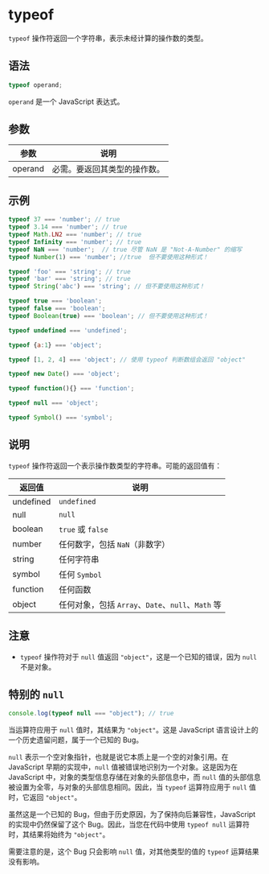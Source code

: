 # typeof

`typeof` 操作符返回一个字符串，表示未经计算的操作数的类型。

## 语法

```js
typeof operand;
```

`operand` 是一个 JavaScript 表达式。

## 参数

|参数|说明|
|---|---|
|operand|必需。要返回其类型的操作数。|

## 示例

```js
typeof 37 === 'number'; // true
typeof 3.14 === 'number'; // true
typeof Math.LN2 === 'number'; // true
typeof Infinity === 'number'; // true
typeof NaN === 'number';  // true 尽管 NaN 是 "Not-A-Number" 的缩写 
typeof Number(1) === 'number'; //true  但不要使用这种形式！

typeof 'foo' === 'string'; // true
typeof 'bar' === 'string'; // true
typeof String('abc') === 'string'; // 但不要使用这种形式！

typeof true === 'boolean';
typeof false === 'boolean';
typeof Boolean(true) === 'boolean'; // 但不要使用这种形式！

typeof undefined === 'undefined';

typeof {a:1} === 'object';

typeof [1, 2, 4] === 'object'; // 使用 typeof 判断数组会返回 "object"

typeof new Date() === 'object';

typeof function(){} === 'function';

typeof null === 'object';

typeof Symbol() === 'symbol';
```

## 说明

`typeof` 操作符返回一个表示操作数类型的字符串。可能的返回值有：

|返回值|说明|
|---|---|
|undefined|`undefined`|
|null|`null`|
|boolean|`true` 或 `false`|
|number|任何数字，包括 `NaN`（非数字）|
|string|任何字符串|
|symbol|任何 `Symbol`|
|function|任何函数|
|object|任何对象，包括 `Array`、`Date`、`null`、`Math` 等|

## 注意

- `typeof` 操作符对于 `null` 值返回 `"object"`，这是一个已知的错误，因为 `null` 不是对象。

## 特别的 `null`

```js
console.log(typeof null === "object"); // true
```

当运算符应用于 `null` 值时，其结果为 `"object"`。这是 JavaScript 语言设计上的一个历史遗留问题，属于一个已知的 Bug。

`null` 表示一个空对象指针，也就是说它本质上是一个空的对象引用。在 JavaScript 早期的实现中，`null` 值被错误地识别为一个对象。这是因为在 JavaScript 中，对象的类型信息存储在对象的头部信息中，而 `null` 值的头部信息被设置为全零，与对象的头部信息相同。因此，当 `typeof` 运算符应用于 `null` 值时，它返回 `"object"`。

虽然这是一个已知的 Bug，但由于历史原因，为了保持向后兼容性，JavaScript 的实现中仍然保留了这个 Bug。因此，当您在代码中使用 `typeof null` 运算符时，其结果将始终为 `"object"`。

需要注意的是，这个 Bug 只会影响 `null` 值，对其他类型的值的 `typeof` 运算结果没有影响。
